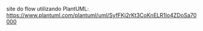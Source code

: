 site do flow utilizando PlantUML:
https://www.plantuml.com/plantuml/uml/SyfFKj2rKt3CoKnELR1Io4ZDoSa70000
